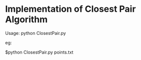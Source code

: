 Implementation of Closest Pair Algorithm
===
Usage: python ClosestPair.py <filename>

eg:

$python ClosestPair.py points.txt
